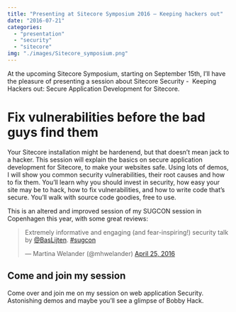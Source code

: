 ```yaml
---
title: "Presenting at Sitecore Symposium 2016 – Keeping hackers out"
date: "2016-07-21"
categories: 
  - "presentation"
  - "security"
  - "sitecore"
img: "./images/Sitecore_symposium.png"
---
```


At the upcoming Sitecore Symposium, starting on September 15th, I’ll have the pleasure of presenting a session about Sitecore Security -  Keeping Hackers out: Secure Application Development for Sitecore.

# Fix vulnerabilities before the bad guys find them

Your Sitecore installation might be hardenend, but that doesn’t mean jack to a hacker. This session will explain the basics on secure application development for Sitecore, to make your websites safe. Using lots of demos, I will show you common security vulnerabilities, their root causes and how to fix them. You’ll learn why you should invest in security, how easy your site may be to hack, how to fix vulnerabilities, and how to write code that’s secure. You’ll walk with source code goodies, free to use.

This is an altered and improved session of my SUGCON session in Copenhagen this year, with some great reviews:

<blockquote class="twitter-tweet" data-lang="en"><p dir="ltr" lang="en">Extremely informative and engaging (and fear-inspiring!) security talk by <a href="https://twitter.com/BasLijten">@BasLijten</a>. <a href="https://twitter.com/hashtag/sugcon?src=hash">#sugcon</a></p>— Martina Welander (@mhwelander) <a href="https://twitter.com/mhwelander/status/724608047599984641">April 25, 2016</a></blockquote>
<script src="//platform.twitter.com/widgets.js" async charset="utf-8"></script>

## Come and join my session

Come over and join me on my session on web application Security. Astonishing demos and maybe you’ll see a glimpse of Bobby Hack.
